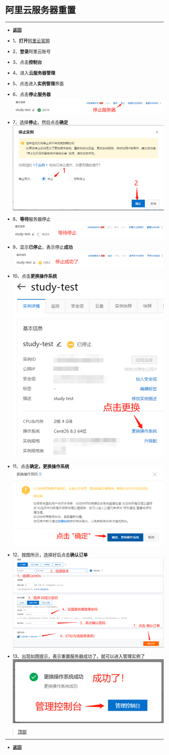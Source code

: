 # 阿里云服务器重置

---

- [**返回**](https://code.aliyun.com/kangxianghui/server/tree/master/README.MD)  

- 1、**打开**[阿里云官网](https://aliyun.com)
- 2、**登录**阿里云账号
- 3、点击**控制台**
- 4、进入**云服务器管理**
- 5、点击进入**实例管理**界面
- 6、点击**停止服务器**  
![img01](img/cz_aliyun/微信截图_20210412221627.png)
- 7、选择**停止**，然后点击**确定**  
![img02](img/cz_aliyun/微信截图_20210412221749.png)
- 8、**等待**服务器停止  
![img03](img/cz_aliyun/微信截图_20210412221842.png)
- 9、显示**已停止**，表示停止**成功**  
![img04](img/cz_aliyun/微信截图_20210412221923.png)
- 10、点击**更换操作系统**  
![img05](img/cz_aliyun/微信截图_20210412222057.png)
- 11、点击**确定，更换操作系统**  
![img06](img/cz_aliyun/微信截图_20210412222158.png)
- 12、按图所示，选择好后点击**确认订单**  
![img07](img/cz_aliyun/微信截图_20210412222812.png)
- 13、出现如图提示，表示重置服务器成功了，就可以进入管理实例了  
![img08](img/cz_aliyun/微信截图_20210412223044.png)

> [顶部](#阿里云服务器重置)  

---

- [**返回**](https://code.aliyun.com/kangxianghui/server/tree/master/README.MD)  
